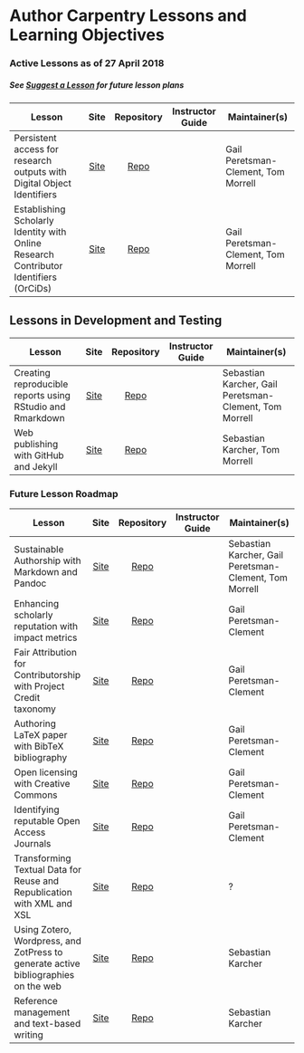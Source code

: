 
# Author Carpentry Lessons and Learning Objectives

### Active Lessons as of 27 April 2018 
##### See [Suggest a Lesson](https://github.com/AuthorCarpentry/planning/issues) for future lesson plans

| Lesson | Site | Repository | Instructor Guide | Maintainer(s) |
| ------ |:---: | :--------: | :--------------: | ------------- |
| Persistent access for research outputs with Digital Object Identifiers | [Site][dois-citation-data] | [Repo][dois-citation-data2] | | Gail Peretsman-Clement, Tom Morrell |
| Establishing Scholarly Identity with Online Research Contributor Identifiers (OrCiDs) | [Site][orcid-profile] | [Repo][orcid-profile2] | | Gail Peretsman-Clement, Tom Morrell |

## Lessons in Development and Testing

| Lesson | Site | Repository | Instructor Guide | Maintainer(s) |
| ------ |:---: | :--------: | :--------------: | ------------- |
| Creating reproducible reports using RStudio and Rmarkdown | [Site][executable-documents-rstudio] | [Repo][executable-documents-rstudio2] | | Sebastian Karcher, Gail Peretsman-Clement, Tom Morrell |
| Web publishing with GitHub and Jekyll| [Site][markdown-github-webpages] | [Repo][markdown-github-webpages2] | | Sebastian Karcher, Tom Morrell |

### Future Lesson Roadmap

| Lesson | Site | Repository | Instructor Guide | Maintainer(s) |
| ------ |:---: | :--------: | :--------------: | ------------- |
| Sustainable Authorship with Markdown and Pandoc | [Site][markdown-pandoc] | [Repo][markdown-pandoc2] | | Sebastian Karcher, Gail Peretsman-Clement, Tom Morrell  |
| Enhancing scholarly reputation with impact metrics| [Site][orcid-and-impact] | [Repo][orcid-and-impact2] | | Gail Peretsman-Clement |
| Fair Attribution for Contributorship with Project Credit taxonomy |[Site][contributor-and-credit] | [Repo][contributor-and-credit2] | | Gail Peretsman-Clement |
| Authoring LaTeX paper with BibTeX bibliography |[Site][latex-bibtex-authoring] | [Repo][latex-bibtex-authoring2] | | Gail Peretsman-Clement |
| Open licensing with Creative Commons | [Site][licensing-cc] | [Repo][licensing-cc2] | | Gail Peretsman-Clement |
| Identifying reputable Open Access Journals | [Site][reputable-oa] | [Repo][reputable-oa2] | | Gail Peretsman-Clement |
| Transforming Textual Data for Reuse and Republication with XML and XSL | [Site][transforming-xml] | [Repo][transforming-xml2] | | ? |
| Using Zotero, Wordpress, and ZotPress to generate active bibliographies on the web | [Site][zotero-wordpress] | [Repo][zotero-wordpress2] | | Sebastian Karcher |
| Reference management and text-based writing | [Site][reference-management] | [Repo][reference-management2] | | Sebastian Karcher |

[dois-citation-data]: https://authorcarpentry.github.io/dois-citation-data
[dois-citation-data2]: https://github.com/authorcarpentry/dois-citation-data
[orcid-profile]: https://authorcarpentry.github.io/orcid-profile
[orcid-profile2]: https://github.com/authorcarpentry/orcid-profile
[orcid-and-impact]: https://authorcarpentry.github.io/orcid-and-impact
[orcid-and-impact2]: https://github.com/authorcarpentry/orcid-and-impact
[contributor-and-credit]: https://authorcarpentry.github.io/contributor-and-credit
[contributor-and-credit2]: https://github.com/authorcarpentry/contributor-and-credit
[latex-bibtex-authoring]: https://authorcarpentry.github.io/latex-bibtex-authoring
[latex-bibtex-authoring2]: https://github.com/authorcarpentry/latex-bibtex-authoring
[licensing-cc]: https://authorcarpentry.github.io/licensing-cc
[licensing-cc2]:  https://github.com/authorcarpentry/licensing-cc
[reputable-oa]: https://authorcarpentry.github.io/reputable-oa
[reputable-oa2]: https://github.com/authorcarpentry/reputable-oa
[transforming-xml]: https://authorcarpentry.github.io/transforming-xml
[transforming-xml2]: https://github.com/authorcarpentry/transforming-xml
[markdown-pandoc]: https://authorcarpentry.github.io/markdown-pandoc
[markdown-pandoc2]:  https://github.com/authorcarpentry/markdown-pandoc
[markdown-github-webpages]: https://authorcarpentry.github.io/markdown-github-webpages
[markdown-github-webpages2]: https://github.com/authorcarpentry/markdown-github-webpages
[executable-documents-rstudio]: https://authorcarpentry.github.io/executable-documents-rstudio
[executable-documents-rstudio2]: https://github.com/authorcarpentry/executable-documents-rstudio
[zotero-wordpress]: https://authorcarpentry.github.io/zotero-wordpress
[zotero-wordpress2]: https://github.com/authorcarpentry/zotero-wordpress
[reference-management]: https://authorcarpentry.github.io/reference-management
[reference-management2]: https://github.com/authorcarpentry/reference-management
